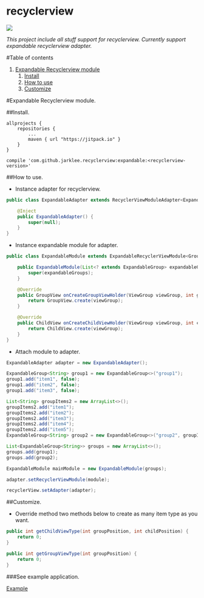# recyclerview
[![](https://jitpack.io/v/jarklee/recyclerview.svg)](https://jitpack.io/#jarklee/recyclerview)

*This project include all stuff support for recyclerview. Currently support expandable recyclerview adapter.*

#Table of contents

1. [Expandable Recyclerview module](#expandable-recyclerview-module)
	1. [Install](#install)
	2. [How to use](#how-to-use)
	3. [Customize](#customize)

#Expandable Recyclerview module.

##Install.


```Gradle
allprojects {
    repositories {
        ...
        maven { url "https://jitpack.io" }
    }
}

compile 'com.github.jarklee.recyclerview:expandable:<recyclerview-version>'
```
##How to use.

* Instance adapter for recyclerview.


```java
public class ExpandableAdapter extends RecyclerViewModuleAdapter<ExpandableViewHolder> {

    @Inject
    public ExpandableAdapter() {
        super(null);
    }
}
```
* Instance expandable module for adapter.

```java
public class ExpandableModule extends ExpandableRecyclerViewModule<GroupView, ChildView> {

    public ExpandableModule(List<? extends ExpandableGroup> expandableGroups) {
        super(expandableGroups);
    }

    @Override
    public GroupView onCreateGroupViewHolder(ViewGroup viewGroup, int groupViewType) {
        return GroupView.create(viewGroup);
    }

    @Override
    public ChildView onCreateChildViewHolder(ViewGroup viewGroup, int childViewType) {
        return ChildView.create(viewGroup);
    }
}
```

* Attach module to adapter.

```java
ExpandableAdapter adapter = new ExpandableAdapter();

ExpandableGroup<String> group1 = new ExpandableGroup<>("group1");
group1.add("item1", false);
group1.add("item2", false);
group1.add("item3", false);

List<String> groupItems2 = new ArrayList<>();
groupItems2.add("item1");
groupItems2.add("item2");
groupItems2.add("item3");
groupItems2.add("item4");
groupItems2.add("item5");
ExpandableGroup<String> group2 = new ExpandableGroup<>("group2", groupItems2);

List<ExpandableGroup<String>> groups = new ArrayList<>();
groups.add(group1);
groups.add(group2);

ExpandableModule mainModule = new ExpandableModule(groups);

adapter.setRecyclerViewModule(module);

recyclerView.setAdapter(adapter);
```
##Customize.

* Override method two methods below to create as many item type as you want.

```java
public int getChildViewType(int groupPosition, int childPosition) {
    return 0;
}

public int getGroupViewType(int groupPosition) {
    return 0;
}

```
###See example application.

[Example](https://github.com/jarklee/recyclerview/tree/master/app)
